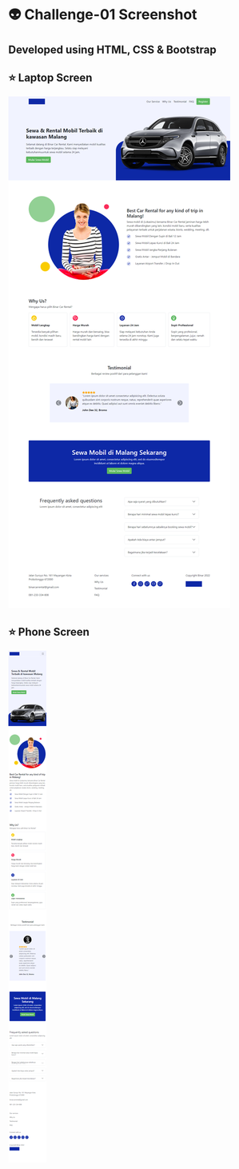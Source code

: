 # :alien: Challenge-01 Screenshot
## Developed using HTML, CSS & Bootstrap

## :star: Laptop Screen
![Laptop Screen](./images/screenshot/app-ss-laptop.png)
<br>
## :star: Phone Screen
![Phone Screen](./images/screenshot/app-ss-phone.png)
